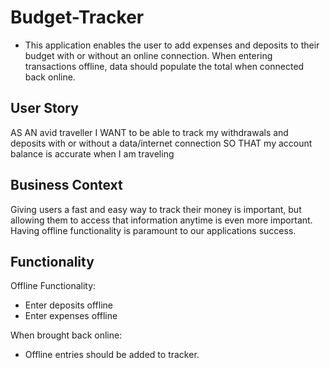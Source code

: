 # Budget-Tracker

- This application enables the user to add expenses and deposits to their budget with or without an online connection. When entering transactions offline, data should populate the total when connected back online.

## User Story
AS AN avid traveller
I WANT to be able to track my withdrawals and deposits with or without a data/internet connection
SO THAT my account balance is accurate when I am traveling

## Business Context
Giving users a fast and easy way to track their money is important, but allowing them to access that information anytime is even more important. Having offline functionality is paramount to our applications success.

## Functionality 

Offline Functionality:
- Enter deposits offline
- Enter expenses offline

When brought back online:
- Offline entries should be added to tracker.
